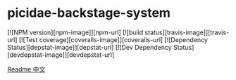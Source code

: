 # picidae-backstage-system

[![NPM version][npm-image]][npm-url]
[![build status][travis-image]][travis-url]
[![Test coverage][coveralls-image]][coveralls-url]
[![Dependency Status][depstat-image]][depstat-url]
[![Dev Dependency Status][devdepstat-image]][devdepstat-url]

[Readme 中文](./Readme_zh.md)

